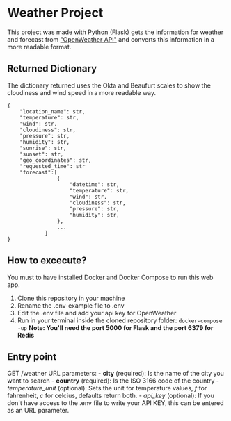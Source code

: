 # Weather Project
This project was made with Python (Flask) gets the information for weather and forecast from ["OpenWeather API"](https://openweathermap.org/api) and converts this information in a more readable format.
## Returned Dictionary
The dictionary returned uses the Okta and Beaufurt scales to show the cloudiness and wind speed in a more readable way.
```
{   
    "location_name": str,
    "temperature": str,
    "wind": str,
    "cloudiness": str,
    "pressure": str,
    "humidity": str,
    "sunrise": str,
    "sunset": str,
    "geo_coordinates": str,
    "requested_time": str
    "forecast":[
                {
                    "datetime": str,
                    "temperature": str,
                    "wind": str,
                    "cloudiness": str,
                    "pressure": str,
                    "humidity": str,
                },
                ...
            ]
}
```
## How to excecute?
You must to have installed Docker and Docker Compose to run this web app.
1. Clone this repository in your machine
2. Rename the .env-example file to .env
3. Edit the .env file and add your api key for OpenWeather
4. Run in your terminal inside the cloned repository folder:
    ```docker-compose -up```
**Note: You'll need the port 5000 for Flask and the port 6379 for Redis**

## Entry point
GET /weather
URL parameters:
    - **city** (required): Is the name of the city you want to search
    - **country** (required): Is the ISO 3166 code of the country
    - *temperature_unit* (optional): Sets the unit for temperature values, *f* for fahrenheit, *c* for celcius, defaults return both.
    - *api_key* (optional): If you don't have access to the .env file to write your API KEY, this can be entered as an URL parameter.